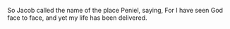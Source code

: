 So Jacob called the name of the place Peniel, saying, For I have seen God face to face, and yet my life has been delivered.
